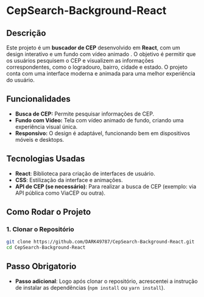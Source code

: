 # CepSearch-Background-React

## Descrição

Este projeto é um **buscador de CEP** desenvolvido em **React**, com um design interativo e um fundo com vídeo animado . O objetivo é permitir que os usuários pesquisem o CEP e visualizem as informações correspondentes, como o logradouro, bairro, cidade e estado. O projeto conta com uma interface moderna e animada para uma melhor experiência do usuário.

## Funcionalidades

- **Busca de CEP:** Permite pesquisar informações de CEP.
- **Fundo com Vídeo:** Tela com vídeo animado de fundo, criando uma experiência visual única.
- **Responsivo:** O design é adaptável, funcionando bem em dispositivos móveis e desktops.

## Tecnologias Usadas

- **React**: Biblioteca para criação de interfaces de usuário.
- **CSS**: Estilização da interface e animações.
- **API de CEP (se necessário)**: Para realizar a busca de CEP (exemplo: via API pública como ViaCEP ou outra).

## Como Rodar o Projeto

### 1. Clonar o Repositório

```bash
git clone https://github.com/DARK49787/CepSearch-Background-React.git
cd CepSearch-Background-React
```
## Passo Obrigatorio
- **Passo adicional**: Logo após clonar o repositório, acrescentei a instrução de instalar as dependências (`npm install` ou `yarn install`).
